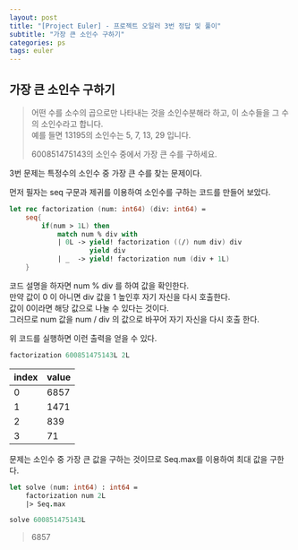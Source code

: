```yaml
---
layout: post
title: "[Project Euler] - 프로젝트 오일러 3번 정답 및 풀이"
subtitle: "가장 큰 소인수 구하기"
categories: ps
tags: euler
---
```


## 가장 큰 소인수 구하기

> 어떤 수를 소수의 곱으로만 나타내는 것을 소인수분해라 하고, 이 소수들을 그 수의 소인수라고 합니다.  
> 예를 들면 13195의 소인수는 5, 7, 13, 29 입니다.
>
> 600851475143의 소인수 중에서 가장 큰 수를 구하세요.

3번 문제는 특정수의 소인수 중 가장 큰 수를 찾는 문제이다.

먼저 필자는 seq 구문과 제귀를 이용하여 소인수를 구하는 코드를 만들어 보았다.

```fsharp
let rec factorization (num: int64) (div: int64) =
    seq{
        if(num > 1L) then
            match num % div with
            | 0L -> yield! factorization ((/) num div) div
                    yield div
            | _  -> yield! factorization num (div + 1L)
    }
```

코드 설명을 하자면 num % div 를 하여 값을 확인한다.  
만약 값이 0 이 아니면 div 값을 1 높인후 자기 자신을 다시 호출한다.  
값이 0이라면 해당 값으로 나눌 수 있다는 것이다.  
그러므로 num 값을 num / div 의 값으로 바꾸어 자기 자신을 다시 호출 한다.

위 코드를 실행하면 이런 출력을 얻을 수 있다.

```fsharp
factorization 600851475143L 2L
```

| index | value |
| ----- | ----- |
| 0     | 6857  |
| 1     | 1471  |
| 2     | 839   |
| 3     | 71    |

문제는 소인수 중 가장 큰 값을 구하는 것이므로 Seq.max를 이용하여 최대 값을 구한다.

```fsharp
let solve (num: int64) : int64 =
    factorization num 2L
    |> Seq.max
```

```fsharp
solve 600851475143L
```

> 6857
